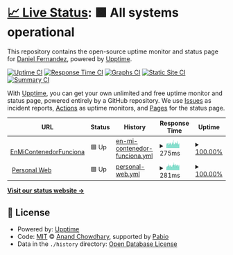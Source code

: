# [📈 Live Status](https://danifernandezs.com/status): <!--live status--> **🟩 All systems operational**

This repository contains the open-source uptime monitor and status page for [Daniel Fernandez](https://danifernandezs.github.io/), powered by [Upptime](https://github.com/upptime/upptime).

[![Uptime CI](https://github.com/danifernandezs/status/workflows/Uptime%20CI/badge.svg)](https://github.com/danifernandezs/status/actions?query=workflow%3A%22Uptime+CI%22)
[![Response Time CI](https://github.com/danifernandezs/status/workflows/Response%20Time%20CI/badge.svg)](https://github.com/danifernandezs/status/actions?query=workflow%3A%22Response+Time+CI%22)
[![Graphs CI](https://github.com/danifernandezs/status/workflows/Graphs%20CI/badge.svg)](https://github.com/danifernandezs/status/actions?query=workflow%3A%22Graphs+CI%22)
[![Static Site CI](https://github.com/danifernandezs/status/workflows/Static%20Site%20CI/badge.svg)](https://github.com/danifernandezs/status/actions?query=workflow%3A%22Static+Site+CI%22)
[![Summary CI](https://github.com/danifernandezs/status/workflows/Summary%20CI/badge.svg)](https://github.com/danifernandezs/status/actions?query=workflow%3A%22Summary+CI%22)

With [Upptime](https://upptime.js.org), you can get your own unlimited and free uptime monitor and status page, powered entirely by a GitHub repository. We use [Issues](https://github.com/danifernandezs/status/issues) as incident reports, [Actions](https://github.com/danifernandezs/status/actions) as uptime monitors, and [Pages](https://danifernandezs.com/status) for the status page.

<!--start: status pages-->
<!-- This summary is generated by Upptime (https://github.com/upptime/upptime) -->
<!-- Do not edit this manually, your changes will be overwritten -->
<!-- prettier-ignore -->
| URL | Status | History | Response Time | Uptime |
| --- | ------ | ------- | ------------- | ------ |
| <img alt="" src="https://icons.duckduckgo.com/ip3/www.enmicontenedorfunciona.com.ico" height="13"> [EnMiContenedorFunciona](https://www.enmicontenedorfunciona.com) | 🟩 Up | [en-mi-contenedor-funciona.yml](https://github.com/danifernandezs/status/commits/HEAD/history/en-mi-contenedor-funciona.yml) | <details><summary><img alt="Response time graph" src="./graphs/en-mi-contenedor-funciona/response-time-week.png" height="20"> 275ms</summary><br><a href="https://danifernandezs.com/history/en-mi-contenedor-funciona"><img alt="Response time 271" src="https://img.shields.io/endpoint?url=https%3A%2F%2Fraw.githubusercontent.com%2Fdanifernandezs%2Fstatus%2FHEAD%2Fapi%2Fen-mi-contenedor-funciona%2Fresponse-time.json"></a><br><a href="https://danifernandezs.com/history/en-mi-contenedor-funciona"><img alt="24-hour response time 250" src="https://img.shields.io/endpoint?url=https%3A%2F%2Fraw.githubusercontent.com%2Fdanifernandezs%2Fstatus%2FHEAD%2Fapi%2Fen-mi-contenedor-funciona%2Fresponse-time-day.json"></a><br><a href="https://danifernandezs.com/history/en-mi-contenedor-funciona"><img alt="7-day response time 275" src="https://img.shields.io/endpoint?url=https%3A%2F%2Fraw.githubusercontent.com%2Fdanifernandezs%2Fstatus%2FHEAD%2Fapi%2Fen-mi-contenedor-funciona%2Fresponse-time-week.json"></a><br><a href="https://danifernandezs.com/history/en-mi-contenedor-funciona"><img alt="30-day response time 289" src="https://img.shields.io/endpoint?url=https%3A%2F%2Fraw.githubusercontent.com%2Fdanifernandezs%2Fstatus%2FHEAD%2Fapi%2Fen-mi-contenedor-funciona%2Fresponse-time-month.json"></a><br><a href="https://danifernandezs.com/history/en-mi-contenedor-funciona"><img alt="1-year response time 272" src="https://img.shields.io/endpoint?url=https%3A%2F%2Fraw.githubusercontent.com%2Fdanifernandezs%2Fstatus%2FHEAD%2Fapi%2Fen-mi-contenedor-funciona%2Fresponse-time-year.json"></a></details> | <details><summary><a href="https://danifernandezs.com/history/en-mi-contenedor-funciona">100.00%</a></summary><a href="https://danifernandezs.com/history/en-mi-contenedor-funciona"><img alt="All-time uptime 100.00%" src="https://img.shields.io/endpoint?url=https%3A%2F%2Fraw.githubusercontent.com%2Fdanifernandezs%2Fstatus%2FHEAD%2Fapi%2Fen-mi-contenedor-funciona%2Fuptime.json"></a><br><a href="https://danifernandezs.com/history/en-mi-contenedor-funciona"><img alt="24-hour uptime 100.00%" src="https://img.shields.io/endpoint?url=https%3A%2F%2Fraw.githubusercontent.com%2Fdanifernandezs%2Fstatus%2FHEAD%2Fapi%2Fen-mi-contenedor-funciona%2Fuptime-day.json"></a><br><a href="https://danifernandezs.com/history/en-mi-contenedor-funciona"><img alt="7-day uptime 100.00%" src="https://img.shields.io/endpoint?url=https%3A%2F%2Fraw.githubusercontent.com%2Fdanifernandezs%2Fstatus%2FHEAD%2Fapi%2Fen-mi-contenedor-funciona%2Fuptime-week.json"></a><br><a href="https://danifernandezs.com/history/en-mi-contenedor-funciona"><img alt="30-day uptime 99.95%" src="https://img.shields.io/endpoint?url=https%3A%2F%2Fraw.githubusercontent.com%2Fdanifernandezs%2Fstatus%2FHEAD%2Fapi%2Fen-mi-contenedor-funciona%2Fuptime-month.json"></a><br><a href="https://danifernandezs.com/history/en-mi-contenedor-funciona"><img alt="1-year uptime 100.00%" src="https://img.shields.io/endpoint?url=https%3A%2F%2Fraw.githubusercontent.com%2Fdanifernandezs%2Fstatus%2FHEAD%2Fapi%2Fen-mi-contenedor-funciona%2Fuptime-year.json"></a></details>
| <img alt="" src="https://icons.duckduckgo.com/ip3/www.danifernandezs.com.ico" height="13"> [Personal Web](https://www.danifernandezs.com) | 🟩 Up | [personal-web.yml](https://github.com/danifernandezs/status/commits/HEAD/history/personal-web.yml) | <details><summary><img alt="Response time graph" src="./graphs/personal-web/response-time-week.png" height="20"> 281ms</summary><br><a href="https://danifernandezs.com/history/personal-web"><img alt="Response time 264" src="https://img.shields.io/endpoint?url=https%3A%2F%2Fraw.githubusercontent.com%2Fdanifernandezs%2Fstatus%2FHEAD%2Fapi%2Fpersonal-web%2Fresponse-time.json"></a><br><a href="https://danifernandezs.com/history/personal-web"><img alt="24-hour response time 283" src="https://img.shields.io/endpoint?url=https%3A%2F%2Fraw.githubusercontent.com%2Fdanifernandezs%2Fstatus%2FHEAD%2Fapi%2Fpersonal-web%2Fresponse-time-day.json"></a><br><a href="https://danifernandezs.com/history/personal-web"><img alt="7-day response time 281" src="https://img.shields.io/endpoint?url=https%3A%2F%2Fraw.githubusercontent.com%2Fdanifernandezs%2Fstatus%2FHEAD%2Fapi%2Fpersonal-web%2Fresponse-time-week.json"></a><br><a href="https://danifernandezs.com/history/personal-web"><img alt="30-day response time 305" src="https://img.shields.io/endpoint?url=https%3A%2F%2Fraw.githubusercontent.com%2Fdanifernandezs%2Fstatus%2FHEAD%2Fapi%2Fpersonal-web%2Fresponse-time-month.json"></a><br><a href="https://danifernandezs.com/history/personal-web"><img alt="1-year response time 265" src="https://img.shields.io/endpoint?url=https%3A%2F%2Fraw.githubusercontent.com%2Fdanifernandezs%2Fstatus%2FHEAD%2Fapi%2Fpersonal-web%2Fresponse-time-year.json"></a></details> | <details><summary><a href="https://danifernandezs.com/history/personal-web">100.00%</a></summary><a href="https://danifernandezs.com/history/personal-web"><img alt="All-time uptime 100.00%" src="https://img.shields.io/endpoint?url=https%3A%2F%2Fraw.githubusercontent.com%2Fdanifernandezs%2Fstatus%2FHEAD%2Fapi%2Fpersonal-web%2Fuptime.json"></a><br><a href="https://danifernandezs.com/history/personal-web"><img alt="24-hour uptime 100.00%" src="https://img.shields.io/endpoint?url=https%3A%2F%2Fraw.githubusercontent.com%2Fdanifernandezs%2Fstatus%2FHEAD%2Fapi%2Fpersonal-web%2Fuptime-day.json"></a><br><a href="https://danifernandezs.com/history/personal-web"><img alt="7-day uptime 100.00%" src="https://img.shields.io/endpoint?url=https%3A%2F%2Fraw.githubusercontent.com%2Fdanifernandezs%2Fstatus%2FHEAD%2Fapi%2Fpersonal-web%2Fuptime-week.json"></a><br><a href="https://danifernandezs.com/history/personal-web"><img alt="30-day uptime 100.00%" src="https://img.shields.io/endpoint?url=https%3A%2F%2Fraw.githubusercontent.com%2Fdanifernandezs%2Fstatus%2FHEAD%2Fapi%2Fpersonal-web%2Fuptime-month.json"></a><br><a href="https://danifernandezs.com/history/personal-web"><img alt="1-year uptime 100.00%" src="https://img.shields.io/endpoint?url=https%3A%2F%2Fraw.githubusercontent.com%2Fdanifernandezs%2Fstatus%2FHEAD%2Fapi%2Fpersonal-web%2Fuptime-year.json"></a></details>

<!--end: status pages-->

[**Visit our status website →**](https://danifernandezs.com/status)

## 📄 License

- Powered by: [Upptime](https://github.com/upptime/upptime)
- Code: [MIT](./LICENSE) © [Anand Chowdhary](https://anandchowdhary.com), supported by [Pabio](https://pabio.com)
- Data in the `./history` directory: [Open Database License](https://opendatacommons.org/licenses/odbl/1-0/)
